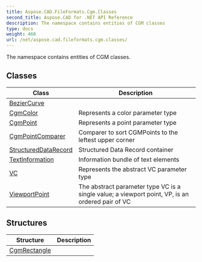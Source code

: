 ```yaml
---
title: Aspose.CAD.FileFormats.Cgm.Classes
second_title: Aspose.CAD for .NET API Reference
description: The namespace contains entities of CGM classes
type: docs
weight: 460
url: /net/aspose.cad.fileformats.cgm.classes/
---
```

The namespace contains entities of CGM classes.

## Classes

| Class | Description |
| --- | --- |
| [BezierCurve](./beziercurve/) |  |
| [CgmColor](./cgmcolor/) | Represents a color parameter type |
| [CgmPoint](./cgmpoint/) | Represents a point parameter type |
| [CgmPointComparer](./cgmpointcomparer/) | Comparer to sort CGMPoints to the leftest upper corner |
| [StructuredDataRecord](./structureddatarecord/) | Structured Data Record container |
| [TextInformation](./textinformation/) | Information bundle of text elements |
| [VC](./vc/) | Represents the abstract VC parameter type |
| [ViewportPoint](./viewportpoint/) | The abstract parameter type VC is a single value; a viewport point, VP, is an ordered pair of VC |
## Structures

| Structure | Description |
| --- | --- |
| [CgmRectangle](./cgmrectangle/) |  |


